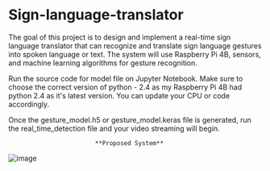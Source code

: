 # Sign-language-translator
The goal of this project is to design and implement a real-time sign language  translator that can recognize and translate sign language gestures into spoken language or  text. The system will use Raspberry Pi 4B, sensors, and machine learning  algorithms for gesture recognition. 

Run the source code for model file on Jupyter Notebook. Make sure to choose the correct version of python - 2.4 as my Raspberry Pi 4B had python 2.4 as it's latest version. You can update your CPU or code accordingly. 

Once the gesture_model.h5 or gesture_model.keras file is generated, run the real_time_detection file and your video streaming will begin. 

                            **Proposed System**
![image](https://github.com/user-attachments/assets/d8441cbf-7199-4dd5-ae09-3da331e9ad2b)
